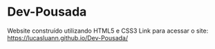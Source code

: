# Dev-Pousada
 Website construído utilizando HTML5 e CSS3
 Link para acessar o site:
 https://lucasluann.github.io/Dev-Pousada/
